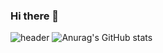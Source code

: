 ### Hi there 👋

![header](https://capsule-render.vercel.app/api?type=wave&color=auto&height=300&section=header&text=welcome%20render&fontSize=90)
![Anurag's GitHub stats](https://github-readme-stats.vercel.app/api?username=gusdndl&show_icons=true&theme=radical)
